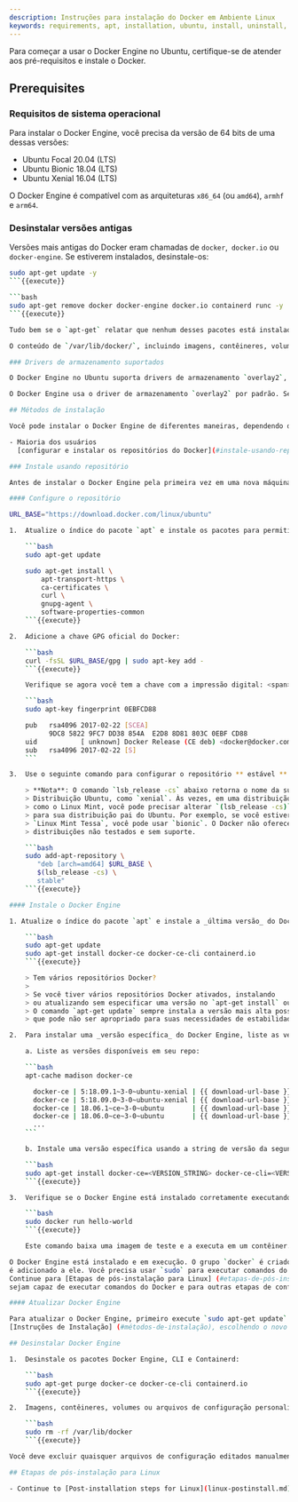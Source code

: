 ```yaml
---
description: Instruções para instalação do Docker em Ambiente Linux
keywords: requirements, apt, installation, ubuntu, install, uninstall, upgrade, update
---
```


Para começar a usar o Docker Engine no Ubuntu, certifique-se de atender aos pré-requisitos e instale o Docker.

## Prerequisites

### Requisitos de sistema operacional

Para instalar o Docker Engine, você precisa da versão de 64 bits de uma dessas versões:

- Ubuntu Focal 20.04 (LTS)
- Ubuntu Bionic 18.04 (LTS)
- Ubuntu Xenial 16.04 (LTS)

O Docker Engine é compatível com as arquiteturas `x86_64` (ou `amd64`), `armhf` e `arm64`.

### Desinstalar versões antigas

Versões mais antigas do Docker eram chamadas de `docker`,` docker.io` ou `docker-engine`. Se estiverem instalados, desinstale-os:

```bash
sudo apt-get update -y
```{{execute}}

```bash
sudo apt-get remove docker docker-engine docker.io containerd runc -y
```{{execute}}

Tudo bem se o `apt-get` relatar que nenhum desses pacotes está instalado.

O conteúdo de `/var/lib/docker/`, incluindo imagens, contêineres, volumes e redes, são preservados. Se você não precisa salvar seus dados existentes e deseja comece com uma instalação limpa, consulte [Desinstalar Docker Engine] (#desinstalar-docker-engine) seção na parte inferior desta página.

### Drivers de armazenamento suportados

O Docker Engine no Ubuntu suporta drivers de armazenamento `overlay2`, `aufs` e `btrfs`.

O Docker Engine usa o driver de armazenamento `overlay2` por padrão. Se você precisar usar `aufs` em vez disso, precisará configurá-lo manualmente. Consulte a [Documentação do Docker](https://docs.docker.com/storage/storagedriver/aufs-driver/).

## Métodos de instalação

Você pode instalar o Docker Engine de diferentes maneiras, dependendo de suas necessidades:

- Maioria dos usuários
  [configurar e instalar os repositórios do Docker](#instale-usando-repositório) para facilitar as tarefas de e atualização. Isto é o abordagem recomendada.

### Instale usando repositório

Antes de instalar o Docker Engine pela primeira vez em uma nova máquina host, você precisa configurar o repositório Docker. Depois disso, você pode instalar e atualizar o Docker do repositório.

#### Configure o repositório

URL_BASE="https://download.docker.com/linux/ubuntu"

1.  Atualize o índice do pacote `apt` e instale os pacotes para permitir que o `apt` use um repositório sobre HTTPS:

    ```bash
    sudo apt-get update

    sudo apt-get install \
        apt-transport-https \
        ca-certificates \
        curl \
        gnupg-agent \
        software-properties-common
    ```{{execute}}

2.  Adicione a chave GPG oficial do Docker:

    ```bash
    curl -fsSL $URL_BASE/gpg | sudo apt-key add -
    ```{{execute}}

    Verifique se agora você tem a chave com a impressão digital: <span><code>9DC8 5822 9FC7 DD38 854A&nbsp;&nbsp;E2D8 8D81 803C 0EBF CD88</code></span>, procurando pelo últimos 8 caracteres da impressão digital.

    ```bash
    sudo apt-key fingerprint 0EBFCD88

    pub   rsa4096 2017-02-22 [SCEA]
          9DC8 5822 9FC7 DD38 854A  E2D8 8D81 803C 0EBF CD88
    uid           [ unknown] Docker Release (CE deb) <docker@docker.com>
    sub   rsa4096 2017-02-22 [S]
    ```

3.  Use o seguinte comando para configurar o repositório ** estável **.

    > **Nota**: O comando `lsb_release -cs` abaixo retorna o nome da sua
    > Distribuição Ubuntu, como `xenial`. Às vezes, em uma distribuição
    > como o Linux Mint, você pode precisar alterar `(lsb_release -cs)`
    > para sua distribuição pai do Ubuntu. Por exemplo, se você estiver usando
    > `Linux Mint Tessa`, você pode usar `bionic`. O Docker não oferece nenhuma garantia em
    > distribuições não testados e sem suporte.

    ```bash
    sudo add-apt-repository \
       "deb [arch=amd64] $URL_BASE \
       $(lsb_release -cs) \
       stable"
    ```{{execute}}

#### Instale o Docker Engine

1. Atualize o índice do pacote `apt` e instale a _última versão_ do Docker Engine e containerd ou vá para a próxima etapa para instalar uma versão específica:

    ```bash
    sudo apt-get update
    sudo apt-get install docker-ce docker-ce-cli containerd.io
    ```{{execute}}

    > Tem vários repositórios Docker?
    >
    > Se você tiver vários repositórios Docker ativados, instalando
    > ou atualizando sem especificar uma versão no `apt-get install` ou
    > O comando `apt-get update` sempre instala a versão mais alta possível,
    > que pode não ser apropriado para suas necessidades de estabilidade.

2.  Para instalar uma _versão específica_ do Docker Engine, liste as versões disponíveis no repo, selecione e instale::

    a. Liste as versões disponíveis em seu repo:

    ```bash
    apt-cache madison docker-ce

      docker-ce | 5:18.09.1~3-0~ubuntu-xenial | {{ download-url-base }}  xenial/stable amd64 Packages
      docker-ce | 5:18.09.0~3-0~ubuntu-xenial | {{ download-url-base }}  xenial/stable amd64 Packages
      docker-ce | 18.06.1~ce~3-0~ubuntu       | {{ download-url-base }}  xenial/stable amd64 Packages
      docker-ce | 18.06.0~ce~3-0~ubuntu       | {{ download-url-base }}  xenial/stable amd64 Packages
      ...
    ```

    b. Instale uma versão específica usando a string de versão da segunda coluna, por exemplo, `5: 18.09.1 ~ 3-0 ~ ubuntu-xenial`.

    ```bash
    sudo apt-get install docker-ce=<VERSION_STRING> docker-ce-cli=<VERSION_STRING> containerd.io
    ```{{execute}}

3.  Verifique se o Docker Engine está instalado corretamente executando a imagem `hello-world`.

    ```bash
    sudo docker run hello-world
    ```{{execute}}

    Este comando baixa uma imagem de teste e a executa em um contêiner. Quando o o contêiner é executado, ele imprime uma mensagem informativa e sai.

O Docker Engine está instalado e em execução. O grupo `docker` é criado, mas nenhum usuário
é adicionado a ele. Você precisa usar `sudo` para executar comandos do Docker.
Continue para [Etapas de pós-instalação para Linux] (#etapas-de-pós-instalação-para-linux) para permitir que usuários não privilegiados
sejam capaz de executar comandos do Docker e para outras etapas de configuração opcionais.

#### Atualizar Docker Engine

Para atualizar o Docker Engine, primeiro execute `sudo apt-get update` e siga o
[Instruções de Instalação] (#métodos-de-instalação), escolhendo o novo versão que você deseja instalar.

## Desinstalar Docker Engine

1.  Desinstale os pacotes Docker Engine, CLI e Containerd:

    ```bash
    sudo apt-get purge docker-ce docker-ce-cli containerd.io
    ```{{execute}}

2.  Imagens, contêineres, volumes ou arquivos de configuração personalizados em seu host não são removidos automaticamente. Para excluir todas as imagens, contêineres e volumes:

    ```bash
    sudo rm -rf /var/lib/docker
    ```{{execute}}

Você deve excluir quaisquer arquivos de configuração editados manualmente.

## Etapas de pós-instalação para Linux

- Continue to [Post-installation steps for Linux](linux-postinstall.md).
